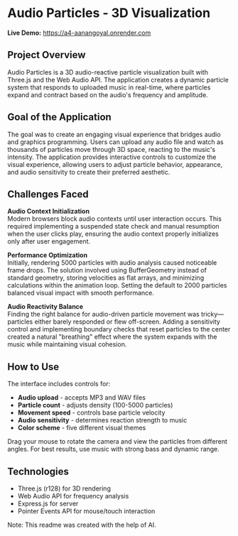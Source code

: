 # Audio Particles - 3D Visualization

**Live Demo:** https://a4-aanangoyal.onrender.com


## Project Overview

Audio Particles is a 3D audio-reactive particle visualization built with Three.js and the Web Audio API. The application creates a dynamic particle system that responds to uploaded music in real-time, where particles expand and contract based on the audio's frequency and amplitude.

## Goal of the Application

The goal was to create an engaging visual experience that bridges audio and graphics programming. Users can upload any audio file and watch as thousands of particles move through 3D space, reacting to the music's intensity. The application provides interactive controls to customize the visual experience, allowing users to adjust particle behavior, appearance, and audio sensitivity to create their preferred aesthetic.

## Challenges Faced

**Audio Context Initialization**  
Modern browsers block audio contexts until user interaction occurs. This required implementing a suspended state check and manual resumption when the user clicks play, ensuring the audio context properly initializes only after user engagement.

**Performance Optimization**  
Initially, rendering 5000 particles with audio analysis caused noticeable frame drops. The solution involved using BufferGeometry instead of standard geometry, storing velocities as flat arrays, and minimizing calculations within the animation loop. Setting the default to 2000 particles balanced visual impact with smooth performance.

**Audio Reactivity Balance**  
Finding the right balance for audio-driven particle movement was tricky—particles either barely responded or flew off-screen. Adding a sensitivity control and implementing boundary checks that reset particles to the center created a natural "breathing" effect where the system expands with the music while maintaining visual cohesion.

## How to Use

The interface includes controls for:
- **Audio upload** - accepts MP3 and WAV files
- **Particle count** - adjusts density (100-5000 particles)
- **Movement speed** - controls base particle velocity
- **Audio sensitivity** - determines reaction strength to music
- **Color scheme** - five different visual themes

Drag your mouse to rotate the camera and view the particles from different angles. For best results, use music with strong bass and dynamic range.

## Technologies

- Three.js (r128) for 3D rendering
- Web Audio API for frequency analysis
- Express.js for server
- Pointer Events API for mouse/touch interaction

Note: This readme was created with the help of AI.
